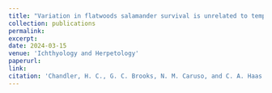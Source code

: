 ```yaml
---
title: "Variation in flatwoods salamander survival is unrelated to temperature and rainfall"
collection: publications
permalink: 
excerpt:
date: 2024-03-15
venue: 'Ichthyology and Herpetology'
paperurl:
link:
citation: 'Chandler, H. C., G. C. Brooks, N. M. Caruso, and C. A. Haas. Wetland hydrology, not altered phenology, challenges Reticulated Flatwoods Salamander (_Ambystoma bishopi_) management under future climate change. _in review_'
---
```

